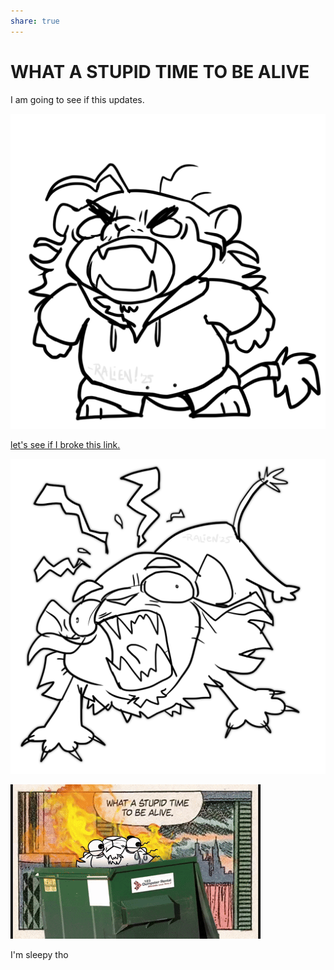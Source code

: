 ```yaml
---
share: true
---
```


# WHAT A STUPID TIME TO BE ALIVE
I am going to see if this updates. 


![](./images/RappyYell.png)

[let's see if I broke this link.](./contents/verymuchalink.md)

![](./images/ralienaaaaa.png)


![](./images/stupidesttimetobealive.gif)


I'm sleepy tho


